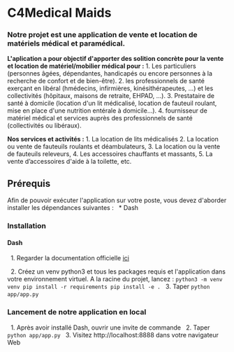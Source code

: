 # C4Medical Maids
### Notre projet est une application de vente et location de matériels médical et paramédical.


**L'aplication a pour objectif d'apporter des solition concrète pour la vente et location de matériel/mobilier médical pour :** 
       1. Les particuliers (personnes âgées, dépendantes, handicapés ou encore personnes à la recherche de confort et de bien-être). 
       2. les professionnels de santé exerçant en libéral (hmédecins, infirmières, kinésithérapeutes, …) et les collectivités (hôpitaux, maisons de                       retraite, EHPAD, …).
       3. Prestataire de santé à domicile (location d'un lit médicalisé, location de fauteuil roulant, mise en place d'une nutrition entérale à                            domicile…).                                                                                                                                                  4. fournisseur de matériel médical et services auprès des professionnels de santé (collectivités ou libéraux).
                
**Nos services et activités :**
 	     1. La location de lits médicalisés
 	     2. La location ou vente de fauteuils roulants et déambulateurs,
 	     3. La location ou la vente de fauteuils releveurs,
 	     4. Les accessoires chauffants et massants,
 	     5. La vente d’accessoires d'aide à la toilette, etc.

## Prérequis
Afin de pouvoir exécuter l'application sur votre poste, vous devez d'aborder installer les dépendances suivantes :
  * Dash
 
### Installation
#### Dash
  1. Regarder la documentation officielle [ici](https://dash.plotly.com//)

  2. Créez un venv python3 et tous les packages requis et l'application dans votre environnement virtuel. 
  	       A la racine du projet, lancez :
		   `python3 -m venv venv
            pip install -r requirements
            pip install -e .`
  3. Taper `python app/app.py`
 
### Lancement de notre application en local
  1. Après avoir installé Dash, ouvrir une invite de commande
  2. Taper `python app/app.py`
  3. Visitez http://localhost:8888 dans votre navigateur Web
 




